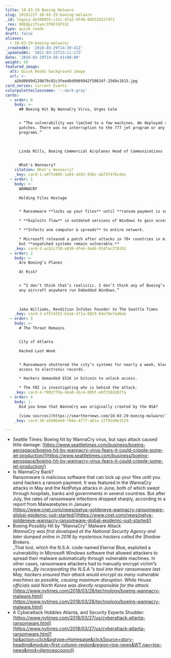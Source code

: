 ```yaml
---
title: 18.03.29 Boeing Malware
slug: 20191217-18-03-29-boeing-malware
_id: legacy-de300855-c31c-4fa2-9f40-00553d227df2
_rev: O8E8pz1fLwnc3fN7JVF31C
type: quick_reads
draft: false
aliases:
  - 18-03-29-boeing-malware/
_createdAt: '2018-03-29T14:30:41Z'
_updatedAt: '2021-03-22T13:11:17Z'
date: '2018-03-29T14:30:41+00:00'
weight: 50
featured_image:
  alt: Quick Reads background image
  url: >-
    a26d0b99d120b79c82c3feed6d9969942f58634f-2560x1615.jpg
card_series: Current Events
colorpaletteclassname: '--dark-gray'
cards:
  - order: 0
    body: >-
      ## Boeing Hit By WannaCry Virus, Urges Calm


      > “The vulnerability was limited to a few machines. We deployed software
      patches. There was no interruption to the 777 jet program or any of our
      programs.”  
        
        
        
      Linda Mills, Boeing Commercial Airplanes Head of Communications


      What's Wannacry?
    citation: What's Wannacry?
    _key: card-1-a4ffa905-1a64-4392-930c-ab75f476cdee
  - order: 1
    body: >-
      WANNACRY  

      Holding Files Hostage


      * Ransomware **locks up your files** until **ransom payment is sent**.

      * **Exploits flaw** in outdated versions of Windows to gain access.

      * **Infects one computer & spreads** to entire network.

      * Microsoft released a patch after attacks in 70+ countries in mid-2017,
      but **unpatched systems remain vulnerable.**
    _key: card-2-acb2c730-e830-4feb-9a46-924fac278192
  - order: 2
    body: >-
      Are Boeing’s Planes  

      At Risk?


      > “I don’t think that’s realistic. I don’t think any of Boeing’s planes or
      any aircraft anywhere run Embedded Windows.”  
        
        
        
      Jake Williams, Rendition InfoSec Founder to The Seattle Times
    _key: card-3-ef5f4253-b1eb-471a-8829-04e78e7ad6eb
  - order: 3
    body: >-
      # The Threat Remains


      City of Atlanta  

      Hacked Last Week


      * Ransomware shuttered the city’s systems for nearly a week, blocking
      access to electronic records.

      * Hackers demanded $51K in bitcoin to unlock access.

      * The FBI is investigating who is behind the attack.
    _key: card-4-f992f79a-44a0-41c4-895f-e0f258d207fa
  - order: 4
    body: |-
      Did you know that WannaCry was originally created by the NSA?

      [view sources](https://smarthernews.com/18-03-29-boeing-malware/)
    _key: card-10-a560b4e0-768a-4f77-a61a-12f92d9e1519

---
```

* Seattle Times: Boeing hit by WannaCry virus, but says attack caused little damage: [https://www.seattletimes.com/business/boeing-aerospace/boeing-hit-by-wannacry-virus-fears-it-could-cripple-some-jet-production/](https://www.seattletimes.com/business/boeing-aerospace/boeing-hit-by-wannacry-virus-fears-it-could-cripple-some-jet-production/)
* Is WannaCry Back?  
Ransomware is malicious software that can lock up your files until you send hackers a ransom payment. It was featured in the WannaCry attacks in May and the NotPetya attacks in June, both of which swept through hospitals, banks and governments in several countries. But after July, the rates of ransomware infections dropped sharply, according to a report from Malwarebytes in January. [https://www.cnet.com/news/petya-goldeneye-wannacry-ransomware-global-epidemic-just-started/](https://www.cnet.com/news/petya-goldeneye-wannacry-ransomware-global-epidemic-just-started/)
* Boeing Possibly Hit by “WannaCry” Malware Attack  
_WannaCry was first developed at the National Security Agency and later dumped online in 2016 by mysterious hackers called the Shadow Brokers._  
_That tool, which the N.S.A. code-named Eternal Blue, exploited a vulnerability in Microsoft Windows software that allowed attackers to spread their malware automatically through vulnerable machines. In other cases, ransomware attackers had to manually encrypt victim”s systems.__By incorporating the N.S.A.”s tool into their ransomware last May, hackers ensured their attack would encrypt as many vulnerable machines as possible, causing maximum disruption. White House officials said North Korea was directly responsible for the attack._  
[https://www.nytimes.com/2018/03/28/technology/boeing-wannacry-malware.html](https://www.nytimes.com/2018/03/28/technology/boeing-wannacry-malware.html)
* A Cyberattack Hobbles Atlanta, and Security Experts Shudder:  
[https://www.nytimes.com/2018/03/27/us/cyberattack-atlanta-ransomware.html](https://www.nytimes.com/2018/03/27/us/cyberattack-atlanta-ransomware.html?hp&action=click&pgtype=Homepage&clickSource=story-heading&module=first-column-region&region=top-news&WT.nav=top-news&mod=djemceocouncil)